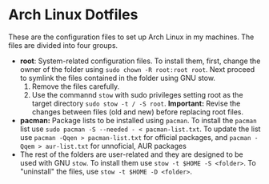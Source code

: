 # Arch Linux Dotfiles

These are the configuration files to set up Arch Linux in my machines. The files are divided into four groups. 
- **root**: System-related configuration files. To install them, first, change the owner of the folder using `sudo chown -R root:root root`. Next proceed to symlink the files contained in the folder using GNU stow. 
  1. Remove the files carefully.
  1. Use the commannd  `stow` with sudo privileges setting root as the target directory `sudo stow -t / -S root`. **Important:** Revise the changes between files (old and new) before replacing root files. 
- **pacman:** Package lists to be installed using `pacman`. To install the `pacman` list use `sudo pacman -S --needed - < pacman-list.txt`. To update the list use
	`pacman -Qqen > pacman-list.txt`
	for official packages, and
	`pacman -Qqem > aur-list.txt`
	for unnoficial, AUR packages
- The rest of the folders are user-related and they are designed to be used with GNU `stow`. To install them use `stow -t $HOME -S <folder>`. To "uninstall" the files, use `stow -t $HOME -D <folder>`.
